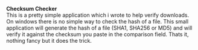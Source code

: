 **Checksum Checker**  
This is a  pretty simple application which i wrote to help verify downloads.  On windows there is no simple way to 
check the hash of a file.  This small application will generate the hash of a file (SHA1, SHA256 or MD5) and will 
verify it against the checksum you paste in the comparison field.  Thats it, nothing fancy but it does the trick.